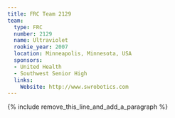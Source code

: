 ```yaml
---
title: FRC Team 2129
team:
  type: FRC
  number: 2129
  name: Ultraviolet
  rookie_year: 2007
  location: Minneapolis, Minnesota, USA
  sponsors:
  - United Health
  - Southwest Senior High
  links:
    Website: http://www.swrobotics.com
---
```


{% include remove_this_line_and_add_a_paragraph %}